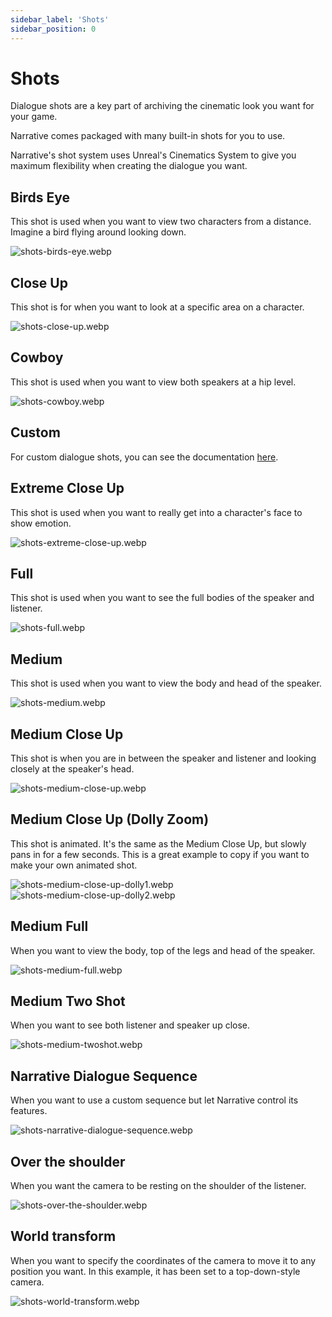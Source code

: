 ```yaml
---
sidebar_label: 'Shots'
sidebar_position: 0
---
```


# Shots

Dialogue shots are a key part of archiving the cinematic look you want for your game. 

Narrative comes packaged with many built-in shots for you to use. 

Narrative's shot system uses Unreal's Cinematics System to give you maximum flexibility when creating the dialogue you want.

## Birds Eye

This shot is used when you want to view two characters from a distance. Imagine a bird flying around looking down.

![shots-birds-eye.webp](//img/dialogue/shots/shots-birds-eye.webp)

## Close Up

This shot is for when you want to look at a specific area on a character.

![shots-close-up.webp](//img/dialogue/shots/shots-close-up.webp)

## Cowboy

This shot is used when you want to view both speakers at a hip level.

![shots-cowboy.webp](//img/dialogue/shots/shots-cowboy.webp)

## Custom

For custom dialogue shots, you can see the documentation [here](./custom-dialogue-shots.md).

## Extreme Close Up

This shot is used when you want to really get into a character's face to show emotion.

![shots-extreme-close-up.webp](//img/dialogue/shots/shots-extreme-close-up.webp)

## Full

This shot is used when you want to see the full bodies of the speaker and listener.

![shots-full.webp](//img/dialogue/shots/shots-full.webp)

## Medium

This shot is used when you want to view the body and head of the speaker.

![shots-medium.webp](//img/dialogue/shots/shots-medium.webp)

## Medium Close Up

This shot is when you are in between the speaker and listener and looking closely at the speaker's head.

![shots-medium-close-up.webp](//img/dialogue/shots/shots-medium-close-up.webp)

## Medium Close Up (Dolly Zoom)

This shot is animated. It's the same as the Medium Close Up, but slowly pans in for a few seconds. This is a great example to copy if you want to make your own animated shot.

![shots-medium-close-up-dolly1.webp](//img/dialogue/shots/shots-medium-close-up-dolly1.webp)
![shots-medium-close-up-dolly2.webp](//img/dialogue/shots/shots-medium-close-up-dolly2.webp)

## Medium Full

When you want to view the body, top of the legs and head of the speaker.

![shots-medium-full.webp](//img/dialogue/shots/shots-medium-full.webp)


## Medium Two Shot

When you want to see both listener and speaker up close.

![shots-medium-twoshot.webp](//img/dialogue/shots/shots-medium-twoshot.webp)

## Narrative Dialogue Sequence

When you want to use a custom sequence but let Narrative control its features.

![shots-narrative-dialogue-sequence.webp](//img/dialogue/shots/shots-narrative-dialogue-sequence.webp)

## Over the shoulder

When you want the camera to be resting on the shoulder of the listener.

![shots-over-the-shoulder.webp](//img/dialogue/shots/shots-over-the-shoulder.webp)

## World transform

When you want to specify the coordinates of the camera to move it to any position you want. In this example, it has been set to a top-down-style camera.

![shots-world-transform.webp](//img/dialogue/shots/shots-world-transform.webp)